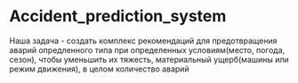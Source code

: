 # Accident_prediction_system
Наша задача - создать комплекс рекомендаций для предотвращения аварий опредленного типа при определенных условиям(место, погода, сезон), чтобы уменьшить их тяжесть, материальный ущерб(машины или режим движения), в целом количество аварий
